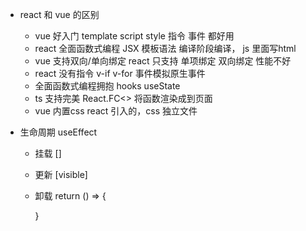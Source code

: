 - react 和 vue 的区别

    - vue 好入门 template script style 指令 事件 都好用
    - react 全面函数式编程
        JSX 模板语法 编译阶段编译， js 里面写html
    - vue 支持双向/单向绑定  react 只支持 单项绑定
        双向绑定 性能不好
    - react 没有指令 v-if v-for
        事件模拟原生事件
    - 全面函数式编程拥抱 hooks 
        useState 
    - ts 支持完美
        React.FC<>      将函数渲染成到页面
    - vue 内置css 
        react 引入的，css 独立文件

- 生命周期 useEffect
    - 挂载
        []
    - 更新
        [visible]
    - 卸载
        return () => {
            
        }